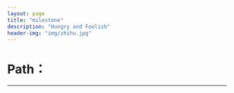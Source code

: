 ```yaml
---
layout: page
title: "milestone"
description: "Hungry and Foolish"
header-img: "img/zhihu.jpg"
---
```



# Path：
  

* * *






